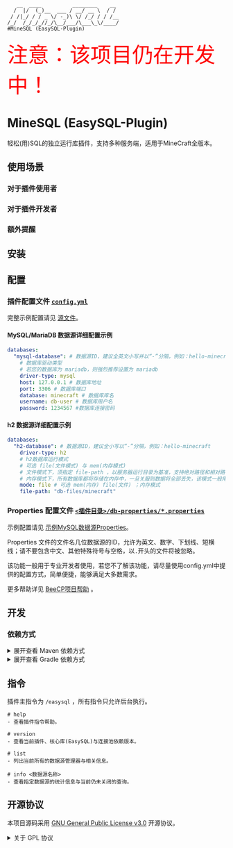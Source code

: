 ```text
   __  ____          ________    __ 
  /  |/  (_)__  ___ / __/ __ \  / / 
 / /|_/ / / _ \/ -_)\ \/ /_/ / / /__
/_/  /_/_/_//_/\__/___/\___\_\/____/
#MineSQL (EasySQL-Plugin)
```

<font size="20" color="red">注意：该项目仍在开发中！</font>

# MineSQL (EasySQL-Plugin)

轻松(用)SQL的独立运行库插件，支持多种服务端，适用于MineCraft全版本。

## 使用场景

### 对于插件使用者

### 对于插件开发者

### 额外提醒

## 安装

## 配置

### 插件配置文件 [`config.yml`](minesql-core/src/main/resources/config.yml)

完整示例配置请见 [源文件](minesql-core/src/main/resources/config.yml)。

#### MySQL/MariaDB 数据源详细配置示例

```yaml
databases:
  "mysql-database": # 数据源ID，建议全英文小写并以“-”分隔，例如：hello-minecraft
    # 数据库驱动类型
    # 若您的数据库为 mariadb，则强烈推荐设置为 mariadb
    driver-type: mysql
    host: 127.0.0.1 # 数据库地址
    port: 3306 # 数据库端口
    database: minecraft # 数据库库名
    username: db-user # 数据库用户名
    password: 1234567 #数据库连接密码
```

#### h2 数据源详细配置示例

```yaml
databases:
  "h2-database": # 数据源ID，建议全小写以“-”分隔，例如：hello-minecraft
    driver-type: h2
    # h2数据库运行模式
    # 可选 file(文件模式) 与 mem(内存模式)
    # 文件模式下，须指定 file-path ，以服务器运行目录为基准，支持绝对路径和相对路径。
    # 内存模式下，所有数据库都将存储在内存中，一旦关服则数据将全部丢失，该模式一般用于测试
    mode: file # 可选 mem(内存) file(文件) ；内存模式
    file-path: "db-files/minecraft"
```

### Properties 配置文件 [`<插件目录>/db-properties/*.properties`](minesql-core/src/main/resources/db-properties/.example-mysql.properties)

示例配置请见 [示例MySQL数据源Properties](minesql-core/src/main/resources/db-properties/.example-mysql.properties)。

Properties 文件的文件名几位数据源的ID，允许为英文、数字、下划线、短横线；请不要包含中文、其他特殊符号与空格，以`.`开头的文件将被忽略。

该功能一般用于专业开发者使用，若您不了解该功能，请尽量使用config.yml中提供的配置方式，简单便捷，能够满足大多数需求。

更多帮助详见 [BeeCP项目帮助](https://github.com/Chris2018998/BeeCP) 。

## 开发

### 依赖方式

<details>
<summary>展开查看 Maven 依赖方式</summary>

```xml

<project>
    <repositories>

        <repository>
            <!--采用Maven中心库，安全稳定，但版本更新需要等待同步-->
            <id>maven</id>
            <name>Maven Central</name>
            <url>https://repo1.maven.org/maven2</url>
        </repository>

        <repository>
            <!--采用github依赖库，安全稳定，但需要配置 (推荐)-->
            <id>MineSQL</id>
            <name>GitHub Packages</name>
            <url>https://maven.pkg.github.com/CarmJos/MineSQL</url>
        </repository>

        <repository>
            <!--采用我的私人依赖库，简单方便，但可能因为变故而无法使用-->
            <id>carm-repo</id>
            <name>Carm's Repo</name>
            <url>https://repo.carm.cc/repository/maven-public/</url>
        </repository>

    </repositories>

    <dependencies>

        <dependency>
            <groupId>cc.carm.plugin</groupId>
            <artifactId>minesql-api</artifactId>
            <version>[LATEST RELEASE]</version>
            <scope>provided</scope>
        </dependency>

    </dependencies>
</project>
```

</details>

<details>
<summary>展开查看 Gradle 依赖方式</summary>

```groovy
repositories {

    //采用Maven中心库，安全稳定，但版本更新需要等待同步
    mavenCentral()

    // 采用github依赖库，安全稳定，但需要配置 (推荐)
    maven { url 'https://maven.pkg.github.com/CarmJos/MineSQL' }

    // 采用我的私人依赖库，简单方便，但可能因为变故而无法使用
    maven { url 'https://repo.carm.cc/repository/maven-public/' }
}

dependencies {
    compileOnly "cc.carm.plugin:minesql-api:[LATEST RELEASE]"
}
```

</details>

## 指令

插件主指令为 `/easysql` ，所有指令只允许后台执行。

```text
# help
- 查看插件指令帮助。

# version
- 查看当前插件、核心库(EasySQL)与连接池依赖版本。

# list
- 列出当前所有的数据源管理器与相关信息。

# info <数据源名称>
- 查看指定数据源的统计信息与当前仍未关闭的查询。
```

## 开源协议

本项目源码采用 [GNU General Public License v3.0](https://opensource.org/licenses/GPL-3.0) 开源协议。

<details>
  <summary>关于 GPL 协议</summary>

> GNU General Public Licence (GPL) 有可能是开源界最常用的许可模式。GPL 保证了所有开发者的权利，同时为使用者提供了足够的复制，分发，修改的权利：
>
> #### 可自由复制
> 你可以将软件复制到你的电脑，你客户的电脑，或者任何地方。复制份数没有任何限制。
> #### 可自由分发
> 在你的网站提供下载，拷贝到U盘送人，或者将源代码打印出来从窗户扔出去（环保起见，请别这样做）。
> #### 可以用来盈利
> 你可以在分发软件的时候收费，但你必须在收费前向你的客户提供该软件的 GNU GPL 许可协议，以便让他们知道，他们可以从别的渠道免费得到这份软件，以及你收费的理由。
> #### 可自由修改
> 如果你想添加或删除某个功能，没问题，如果你想在别的项目中使用部分代码，也没问题，唯一的要求是，使用了这段代码的项目也必须使用 GPL 协议。
>
> 需要注意的是，分发的时候，需要明确提供源代码和二进制文件，另外，用于某些程序的某些协议有一些问题和限制，你可以看一下 @PierreJoye 写的 Practical Guide to GPL Compliance 一文。使用 GPL 协议，你必须在源代码代码中包含相应信息，以及协议本身。
>
> *以上文字来自 [五种开源协议GPL,LGPL,BSD,MIT,Apache](https://www.oschina.net/question/54100_9455) 。*
</details>
